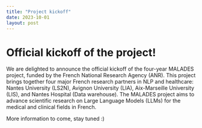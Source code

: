 ```yaml
---
title: "Project kickoff"
date: 2023-10-01
layout: post
---
```


# Official kickoff of the project!

We are delighted to announce the official kickoff of the four-year MALADES project, funded by the French National Research Agency (ANR). This project brings together four major French research partners in NLP and healthcare: Nantes University (LS2N), Avignon University (LIA), Aix-Marseille University (LIS), and Nantes Hospital (Data warehouse). The MALADES project aims to advance scientific research on Large Language Models (LLMs) for the medical and clinical fields in French.

More information to come, stay tuned :)
